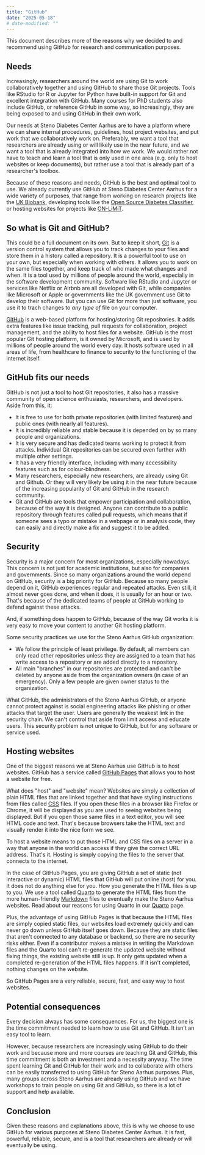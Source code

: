 ```yaml
---
title: "GitHub"
date: "2025-05-18"
# date-modified: ""
---
```


This document describes more of the reasons why we decided to and
recommend using GitHub for research and communication purposes.

## Needs

Increasingly, researchers around the world are using Git to work
collaboratively together and using GitHub to share those Git projects.
Tools like RStudio for R or Jupyter for Python have built-in support for
Git and excellent integration with GitHub. Many courses for PhD students
also include GitHub, or reference GitHub in some way, so increasingly,
they are being exposed to and using GitHub in their own work.

Our needs at Steno Diabetes Center Aarhus are to have a platform where
we can share internal procedures, guidelines, host project websites, and
put work that we collaboratively work on. Preferably, we want a tool
that researchers are already using or will likely use in the near
future, and we want a tool that is already integrated into how we work.
We would rather not have to teach and learn a tool that is only used in
one area (e.g. only to host websites or keep documents), but rather use
a tool that is already part of a researcher's toolbox.

Because of these reasons and needs, GitHub is the best and optimal tool
to use. We already currently use GitHub at Steno Diabetes Center Aarhus
for a wide variety of purposes, that range from working on research
projects like the [UK Biobank](https://steno-aarhus.github.io/ukbAid/),
developing tools like the [Open Source Diabetes
Classifier](https://steno-aarhus.github.io/osdc/), or hosting websites
for projects like [ON-LiMiT](https://steno-aarhus.github.io/on-limit/).

## So what is Git and GitHub?

This could be a full document on its own. But to keep it short,
[Git](https://git-scm.com/) is a version control system that allows you
to track changes to your files and store them in a history called a
repository. It is a powerful tool to use on your own, but especially
when working with others. It allows you to work on the same files
together, and keep track of who made what changes and when. It is a tool
used by millions of people around the world, especially in the software
development community. Software like RStudio and Jupyter or services
like Netflix or Airbnb are all developed with Git, while companies like
Microsoft or Apple or governments like the UK government use Git to
develop their software. But you can use Git for more than just software,
you use it to trach changes to *any type of* file on your computer.

[GitHub](https://github.com) is a web-based platform for hosting/storing
Git repositories. It adds extra features like issue tracking, pull
requests for collaboration, project management, and the ability to host
files for a website. GitHub is the most popular Git hosting platform, is
it owned by Microsoft, and is used by millions of people around the
world every day. It hosts software used in all areas of life, from
healthcare to finance to security to the functioning of the internet
itself.

## GitHub fits our needs

GitHub is not just a tool to host Git repositories, it also has a
massive community of open science enthusiasts, researchers, and
developers. Aside from this, it:

-   It is free to use for both private repositories (with limited
    features) and public ones (with nearly all features).
-   It is incredibly reliable and stable because it is depended on by so
    many people and organizations.
-   It is very secure and has dedicated teams working to protect it from
    attacks. Individual Git repositories can be secured even further
    with multiple other settings.
-   It has a very friendly interface, including with many accessibility
    features such as for colour-blindness.
-   Many researchers, especially new researchers, are already using Git
    and Github. Or they will very likely be using it in the near future
    because of the increasing popularity of Git and GitHub in the
    research community.
-   Git and GitHub are tools that empower participation and
    collaboration, because of the way it is designed. Anyone can
    contribute to a public repository through features called pull
    requests, which means that if someone sees a typo or mistake in a
    webpage or in analysis code, they can easily and directly make a fix
    and suggest it to be added.

## Security

Security is a major concern for most organizations, especially nowadays.
This concern is not just for academic institutions, but also for
companies and governments. Since so many organizations around the world
depend on GitHub, security is a big priority for GitHub. Because so many
people depend on it, GitHub experiences regular and repeated attacks.
Even still, it almost never goes done, and when it does, it is usually
for an hour or two. That's because of the dedicated teams of people at
GitHub working to defend against these attacks.

And, if something does happen to GitHub, because of the way Git works it
is very easy to move your content to another Git hosting platform.

Some security practices we use for the Steno Aarhus GitHub organization:

-   We follow the principle of least privilege. By default, all members
    can only read other repositories unless they are assigned to a team
    that has write access to a repository or are added directly to a
    repository.
-   All main "branches" in our repositories are protected and can't be
    deleted by anyone aside from the organization owners (in case of an
    emergency). Only a few people are given owner status to the
    organization.

What GitHub, the administrators of the Steno Aarhus GitHub, or anyone
cannot protect against is social engineering attacks like phishing or
other attacks that target the user. Users are generally the weakest link
in the security chain. We can't control that aside from limit access and
educate users. This security problem is not unique to GitHub, but for
any software or service used.

## Hosting websites

One of the biggest reasons we at Steno Aarhus use GitHub is to host
websites. GitHub has a service called [GitHub
Pages](https://pages.github.com/) that allows you to host a website for
free.

What does "host" and "website" mean? Websites are simply a collection of
plain HTML files that are linked together and that have styling
instructions from files called [CSS](https://www.w3schools.com/css/)
files. If you open these files in a browser like Firefox or Chrome, it
will be displayed as you are used to seeing websites being displayed.
But if you open those same files in a text editor, you will see HTML
code and text. That's because browsers take the HTML text and visually
render it into the nice form we see.

To host a website means to put those HTML and CSS files on a server in a
way that anyone in the world can access if they give the correct URL
address. That's it. Hosting is simply copying the files to the server
that connects to the internet.

In the case of GitHub Pages, you are giving GitHub a set of static (not
interactive or dynamic) HTML files that GitHub will put online (host)
for you. It does not do anything else for you. How you generate the HTML
files is up to you. We use a tool called [Quarto](https://quarto.org/)
to generate the HTML files from the more human-friendly
[Markdown](https://quarto.org/docs/authoring/markdown-basics.html) files
to eventually make the Steno Aarhus websites. Read about our reasons for
using Quarto in our [Quarto](quarto.md) page.

Plus, the advantage of using GitHub Pages is that because the HTML files
are simply copied static files, our websites load extremely quickly and
can never go down unless GitHub itself goes down. Because they are
static files that aren't connected to any database or backend, so there
are no security risks either. Even if a contributor makes a mistake in
writing the Markdown files and the Quarto tool can't re-generate the
updated website without fixing things, the existing website still is up.
It only gets updated when a completed re-generation of the HTML files
happens. If it isn't completed, nothing changes on the website.

So GitHub Pages are a very reliable, secure, fast, and easy way to host
websites.

## Potential consequences

Every decision always has some consequences. For us, the biggest one is
the time commitment needed to learn how to use Git and GitHub. It isn't
an easy tool to learn.

However, because researchers are increasingly using GitHub to do their
work and because more and more courses are teaching Git and GitHub, this
time commitment is both an investment and a necessity anyway. The time
spent learning Git and GitHub for their work and to collaborate with
others can be easily transferred to using GitHub for Steno Aarhus
purposes. Plus, many groups across Steno Aarhus are already using GitHub
and we have workshops to train people on using Git and GitHub, so there
is a lot of support and help available.

## Conclusion

Given these reasons and explanations above, this is why we choose to use
GitHub for various purposes at Steno Diabetes Center Aarhus. It is fast,
powerful, reliable, secure, and is a tool that researchers are already
or will eventually be using.
